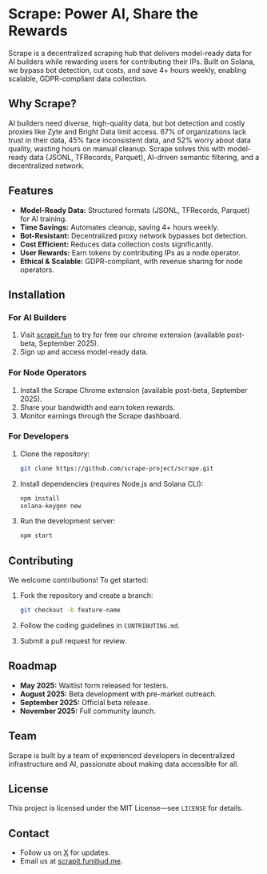# Scrape: Power AI, Share the Rewards

Scrape is a decentralized scraping hub that delivers model-ready data for AI builders while rewarding users for contributing their IPs. Built on Solana, we bypass bot detection, cut costs, and save 4+ hours weekly, enabling scalable, GDPR-compliant data collection.

## Why Scrape?

AI builders need diverse, high-quality data, but bot detection and costly proxies like Zyte and Bright Data limit access. 67% of organizations lack trust in their data, 45% face inconsistent data, and 52% worry about data quality, wasting hours on manual cleanup. Scrape solves this with model-ready data (JSONL, TFRecords, Parquet), AI-driven semantic filtering, and a decentralized network.

## Features

* **Model-Ready Data:** Structured formats (JSONL, TFRecords, Parquet) for AI training.
* **Time Savings:** Automates cleanup, saving 4+ hours weekly.
* **Bot-Resistant:** Decentralized proxy network bypasses bot detection.
* **Cost Efficient:** Reduces data collection costs significantly.
* **User Rewards:** Earn tokens by contributing IPs as a node operator.
* **Ethical & Scalable:** GDPR-compliant, with revenue sharing for node operators.

## Installation

### For AI Builders

1. Visit [scrapit.fun](https://scrapit.fun) to try for free our chrome extension (available post-beta, September 2025).
2. Sign up and access model-ready data.

### For Node Operators

1. Install the Scrape Chrome extension (available post-beta, September 2025).
2. Share your bandwidth and earn token rewards.
3. Monitor earnings through the Scrape dashboard.

### For Developers

1. Clone the repository:

   ```bash
   git clone https://github.com/scrape-project/scrape.git
   ```

2. Install dependencies (requires Node.js and Solana CLI):

   ```bash
   npm install
   solana-keygen new
   ```

3. Run the development server:

   ```bash
   npm start
   ```


## Contributing

We welcome contributions! To get started:

1. Fork the repository and create a branch:

   ```bash
   git checkout -b feature-name
   ```
2. Follow the coding guidelines in `CONTRIBUTING.md`.
3. Submit a pull request for review.


## Roadmap

* **May 2025:** Waitlist form released for testers.
* **August 2025:** Beta development with pre-market outreach.
* **September 2025:** Official beta release.
* **November 2025:** Full community launch.

## Team

Scrape is built by a team of experienced developers in decentralized infrastructure and AI, passionate about making data accessible for all.

## License

This project is licensed under the MIT License—see `LICENSE` for details.

## Contact

* Follow us on [X](https://x.com/scrapedotfun) for updates.
* Email us at [scrapit.fun@ud.me](mailto:scrapit.fun@ud.me).


